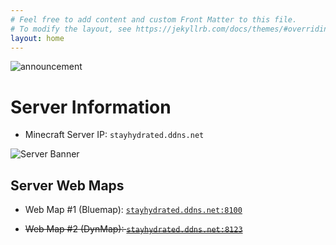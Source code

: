 ```yaml
---
# Feel free to add content and custom Front Matter to this file.
# To modify the layout, see https://jekyllrb.com/docs/themes/#overriding-theme-defaults
layout: home
---
```


![announcement](https://cdn.discordapp.com/attachments/244698941839507456/1236288018533453874/announcement.png?ex=66377670&is=663624f0&hm=48b3283f9ff6561d146770f8c8f1eaffb45a3c024747af12522a8b2471e1d5f4&)

# Server Information

- Minecraft Server IP: `stayhydrated.ddns.net`

![Server Banner](https://api.loohpjames.com/serverbanner.png?ip=stayhydrated.ddns.net)

## Server Web Maps

- Web Map #1 (Bluemap): [`stayhydrated.ddns.net:8100`](http://stayhydrated.ddns.net:8100)

- ~~Web Map #2 (DynMap): [`stayhydrated.ddns.net:8123`](http://stayhydrated.ddns.net:8123)~~